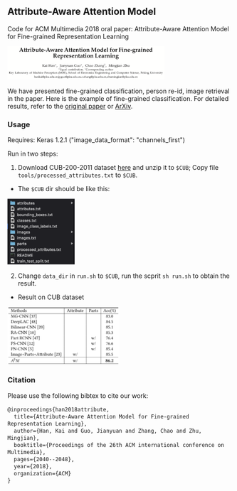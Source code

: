 ## Attribute-Aware Attention Model
Code for ACM Multimedia 2018 oral paper: Attribute-Aware Attention Model for Fine-grained Representation Learning

<img src="./fig/title.png" width="70%" height="70%">

We have presented fine-grained classification, person re-id, image retrieval in the paper. Here is the example of fine-grained classification. For detailed results, refer to the [original paper](https://dl.acm.org/citation.cfm?id=3240550) or [ArXiv](https://arxiv.org/abs/1901.00392).


### Usage
Requires: Keras 1.2.1 ("image_data_format": "channels_first")

Run in two steps:

1. Download CUB-200-2011 dataset [here](http://www.vision.caltech.edu/visipedia/CUB-200-2011.html) and unzip it to `$CUB`; Copy file `tools/processed_attributes.txt` to `$CUB`.

- The `$CUB` dir should be like this:
<img src="./fig/cub-dir.png" width="30%" height="30%">

2. Change `data_dir` in `run.sh` to `$CUB`, run the scprit `sh run.sh` to obtain the result.

- Result on CUB dataset

<img src="./fig/result.png" width="50%" height="50%">


### Citation
Please use the following bibtex to cite our work:
```
@inproceedings{han2018attribute,
  title={Attribute-Aware Attention Model for Fine-grained Representation Learning},
  author={Han, Kai and Guo, Jianyuan and Zhang, Chao and Zhu, Mingjian},
  booktitle={Proceedings of the 26th ACM international conference on Multimedia},
  pages={2040--2048},
  year={2018},
  organization={ACM}
}
```
